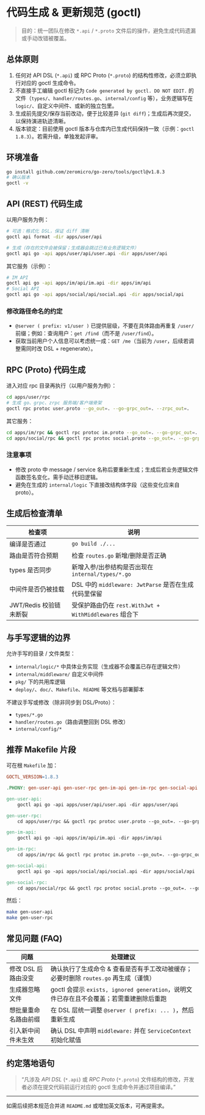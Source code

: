 # 代码生成 & 更新规范 (goctl)

> 目的：统一团队在修改 `*.api` / `*.proto` 文件后的操作，避免生成代码遗漏或手动改错被覆盖。

## 总体原则
1. 任何对 API DSL (`*.api`) 或 RPC Proto (`*.proto`) 的结构性修改，必须立即执行对应的 goctl 生成命令。
2. 不直接手工编辑 goctl 标记为 `Code generated by goctl. DO NOT EDIT.` 的文件（`types/`、`handler/routes.go`、`internal/config` 等），业务逻辑写在 `logic/`、自定义中间件、或新的独立包里。
3. 生成前先提交/保存当前改动，便于比较差异 (`git diff`)；生成后再次提交，以保持演进轨迹清晰。
4. 版本锁定：目前使用 goctl 版本与仓库内已生成代码保持一致（示例：`goctl 1.8.3`）。若需升级，单独发起评审。 

## 环境准备
```bash
go install github.com/zeromicro/go-zero/tools/goctl@v1.8.3
# 确认版本
goctl -v
```

## API (REST) 代码生成
以用户服务为例：
```bash
# 可选：格式化 DSL，保证 diff 清晰
goctl api format -dir apps/user/api

# 生成（存在的文件会被保留；生成器会跳过已有业务逻辑文件）
goctl api go -api apps/user/api/user.api -dir apps/user/api
```
其它服务（示例）：
```bash
# IM API
goctl api go -api apps/im/api/im.api -dir apps/im/api
# Social API
goctl api go -api apps/social/api/social.api -dir apps/social/api
```

### 修改路径命名的约定
- `@server ( prefix: v1/user )` 已提供层级，不要在具体路由再重复 `/user/` 前缀；例如：查询用户：`get /find`（而不是 `/user/find`）。
- 获取当前用户个人信息可以考虑统一成：`GET /me`（当前为 `/user`，后续若调整需同时改 DSL + regenerate）。

## RPC (Proto) 代码生成
进入对应 rpc 目录再执行（以用户服务为例）：
```bash
cd apps/user/rpc
# 生成 go、grpc、zrpc 服务端/客户端骨架
goctl rpc protoc user.proto --go_out=. --go-grpc_out=. --zrpc_out=.
```
其它服务：
```bash
cd apps/im/rpc && goctl rpc protoc im.proto --go_out=. --go-grpc_out=. --zrpc_out=.
cd apps/social/rpc && goctl rpc protoc social.proto --go_out=. --go-grpc_out=. --zrpc_out=.
```

### 注意事项
- 修改 proto 中 message / service 名称后要重新生成；生成后若业务逻辑文件函数签名变化，需手动迁移旧逻辑。
- 避免在生成的 `internal/logic` 下直接改结构体字段（这些变化应来自 proto）。

## 生成后检查清单
| 检查项 | 说明 |
|--------|------|
| 编译是否通过 | `go build ./...` |
| 路由是否符合预期 | 检查 `routes.go` 新增/删除是否正确 |
| types 是否同步 | 新增入参/出参结构是否出现在 `internal/types/*.go` |
| 中间件是否仍被挂载 | DSL 中的 `middleware: JwtParse` 是否在生成代码里保留 |
| JWT/Redis 校验链未断裂 | 受保护路由仍在 `rest.WithJwt + WithMiddlewares` 组合下 |

## 与手写逻辑的边界
允许手写的目录 / 文件类型：
- `internal/logic/*` 中具体业务实现（生成器不会覆盖已存在逻辑文件）
- `internal/middleware/` 自定义中间件
- `pkg/` 下的共用库逻辑
- `deploy/`、`doc/`、`Makefile`、`README` 等文档与部署脚本

不建议手写或修改（除非同步到 DSL/Proto）：
- `types/*.go`
- `handler/routes.go`（路由调整回到 DSL 修改）
- `internal/config/*`

## 推荐 Makefile 片段
可在根 `Makefile` 加：
```makefile
GOCTL_VERSION=1.8.3

.PHONY: gen-user-api gen-user-rpc gen-im-api gen-im-rpc gen-social-api gen-social-rpc

gen-user-api:
	goctl api go -api apps/user/api/user.api -dir apps/user/api

gen-user-rpc:
	cd apps/user/rpc && goctl rpc protoc user.proto --go_out=. --go-grpc_out=. --zrpc_out=.

gen-im-api:
	goctl api go -api apps/im/api/im.api -dir apps/im/api

gen-im-rpc:
	cd apps/im/rpc && goctl rpc protoc im.proto --go_out=. --go-grpc_out=. --zrpc_out=.

gen-social-api:
	goctl api go -api apps/social/api/social.api -dir apps/social/api

gen-social-rpc:
	cd apps/social/rpc && goctl rpc protoc social.proto --go_out=. --go-grpc_out=. --zrpc_out=.
```

然后：
```bash
make gen-user-api
make gen-user-rpc
```

## 常见问题 (FAQ)
| 问题 | 处理建议 |
|------|----------|
| 修改 DSL 后路由没变 | 确认执行了生成命令 & 查看是否有手工改动被缓存；必要时删除 `routes.go` 再生成（谨慎）|
| 生成器忽略文件 | goctl 会提示 `exists, ignored generation`，说明文件已存在且不会覆盖；若需重建删除后重跑 |
| 想批量重命名路由前缀 | 在 DSL 层统一调整 `@server ( prefix: ... )`，然后重新生成 |
| 引入新中间件未生效 | 确认 DSL 中声明 `middleware:` 并在 `ServiceContext` 初始化赋值 |

## 约定落地语句
> “凡涉及 *API DSL* (`*.api`) 或 *RPC Proto* (`*.proto`) 文件结构的修改，开发者必须在提交代码前运行对应的 goctl 生成命令并通过项目编译。”

---
如需后续把本规范合并进 `README.md` 或增加英文版本，可再提需求。
